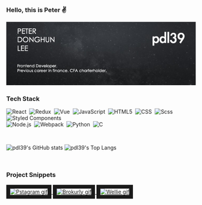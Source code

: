 ###  Hello, this is Peter :v:

<img src="/assets/pdl-banner.jpeg" width="850">

###  Tech Stack
![React](https://img.shields.io/badge/-React-05122A?style=plastic&logo=react)&nbsp;
![Redux](https://img.shields.io/badge/-Redux-05122A?style=plastic&logo=redux&logoColor=6131AE)&nbsp;
![Vue](https://img.shields.io/badge/Vue3-05122A?style=plastic&logo=Vue.js&logoColor=43B67A)&nbsp;
![JavaScript](https://img.shields.io/badge/-JavaScript-05122A?style=plastic&logo=javascript)&nbsp;
![HTML5](https://img.shields.io/badge/-HTML5-05122A?style=plastic&logo=html5)&nbsp;
![CSS](https://img.shields.io/badge/-CSS-05122A?style=plastic&logo=css3&logoColor=1572B6)&nbsp;
![Scss](https://img.shields.io/badge/-Scss-05122A?style=plastic&logo=sass&logoColor=CF649A)&nbsp;
![Styled Components](https://img.shields.io/badge/Styled_Components-05122A?style=plastic&logo=styled-components&logoColor=D05881)&nbsp;
<br/>
![Node.js](https://img.shields.io/badge/-Node.js-05122A?style=plastic&logo=node.js)&nbsp;
![Webpack](https://img.shields.io/badge/Webpack-05122A?style=plastic&logo=Webpack&logoColor=7CCCF7)&nbsp;
![Python](https://img.shields.io/badge/-Python-05122A?style=plastic&logo=python)&nbsp;
![C](https://img.shields.io/badge/-C-05122A?style=plastic&logo=c)&nbsp;

<br/>

![pdl39's GitHub stats](https://github-readme-stats.vercel.app/api?username=pdl39&hide=issues&show_icons=true&theme=dark)
![pdl39's Top Langs](https://github-readme-stats.vercel.app/api/top-langs/?username=pdl39&layout=compact&theme=dark&exclude_repo=donghunlee-personalweb)

<br/>

###  Project Snippets
<a href="https://github.com/pdl39/pstagram" target="_blank"><img src="/assets/project-gifs/pstagram1.gif" alt="Pstagram gif" border="10" height="150">
<a href="https://github.com/pdl39/Brokurly-FE" target="_blank"><img src="/assets/project-gifs/brokurly-main-page.gif" alt="Brokurly gif" border="10" height="150">
<a href="https://github.com/pdl39/Wellie-FE" target="_blank"><img src="/assets/project-gifs/wellie-subscribe.gif" alt="Wellie gif" border="10" height="150">
